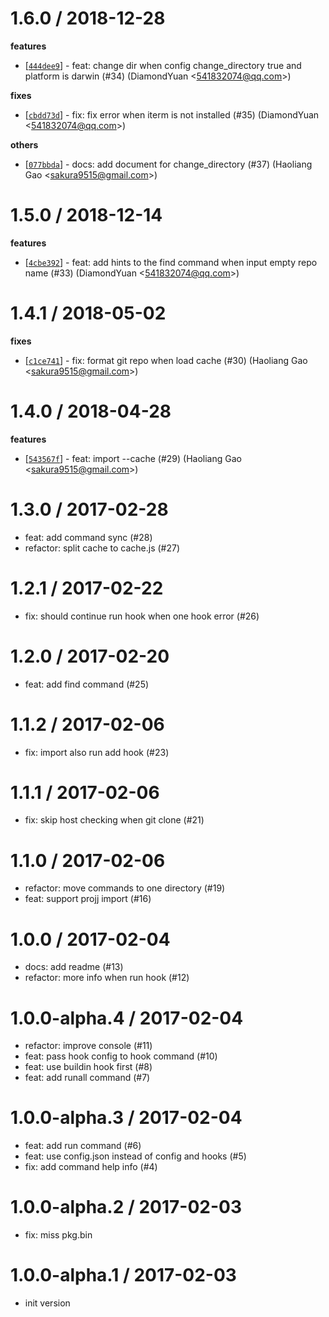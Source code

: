 
1.6.0 / 2018-12-28
==================

**features**
  * [[`444dee9`](http://github.com/popomore/projj/commit/444dee99bc8341d817105bce2c135f7b3af7a6e0)] - feat: change dir when config change_directory true and platform is darwin (#34) (DiamondYuan <<541832074@qq.com>>)

**fixes**
  * [[`cbdd73d`](http://github.com/popomore/projj/commit/cbdd73d0890891bd9e4a42f092324720b8979672)] - fix: fix error when iterm is not installed (#35) (DiamondYuan <<541832074@qq.com>>)

**others**
  * [[`077bbda`](http://github.com/popomore/projj/commit/077bbda7775fc5d345884f735e958fb6d2cf8e7a)] - docs: add document for change_directory (#37) (Haoliang Gao <<sakura9515@gmail.com>>)

1.5.0 / 2018-12-14
==================

**features**
  * [[`4cbe392`](http://github.com/popomore/projj/commit/4cbe39294823ca95fe15627e7e1b73a9b256b1b7)] - feat: add hints to the find command when input empty repo name (#33) (DiamondYuan <<541832074@qq.com>>)

1.4.1 / 2018-05-02
==================

**fixes**
  * [[`c1ce741`](http://github.com/popomore/projj/commit/c1ce741348c8e8d6f0815d424bb49e30e7c7a26f)] - fix: format git repo when load cache (#30) (Haoliang Gao <<sakura9515@gmail.com>>)

1.4.0 / 2018-04-28
==================

**features**
  * [[`543567f`](http://github.com/popomore/projj/commit/543567ff09f298c82333fd26ed0b2fc8d92117ff)] - feat: import --cache (#29) (Haoliang Gao <<sakura9515@gmail.com>>)

1.3.0 / 2017-02-28
==================

  * feat: add command sync (#28)
  * refactor: split cache to cache.js (#27)

1.2.1 / 2017-02-22
==================

  * fix: should continue run hook when one hook error (#26)

1.2.0 / 2017-02-20
==================

  * feat: add find command (#25)

1.1.2 / 2017-02-06
==================

  * fix: import also run add hook (#23)

1.1.1 / 2017-02-06
==================

  * fix: skip host checking when git clone (#21)

1.1.0 / 2017-02-06
==================

  * refactor: move commands to one directory (#19)
  * feat: support projj import (#16)

1.0.0 / 2017-02-04
==================

  * docs: add readme (#13)
  * refactor: more info when run hook (#12)

1.0.0-alpha.4 / 2017-02-04
==========================

  * refactor: improve console (#11)
  * feat: pass hook config to hook command (#10)
  * feat: use buildin hook first (#8)
  * feat: add runall command (#7)

1.0.0-alpha.3 / 2017-02-04
==========================

  * feat: add run command (#6)
  * feat: use config.json instead of config and hooks (#5)
  * fix: add command help info (#4)

1.0.0-alpha.2 / 2017-02-03
==========================

  * fix: miss pkg.bin

1.0.0-alpha.1 / 2017-02-03
=========================

  * init version

